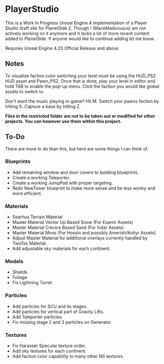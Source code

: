 PlayerStudio
============

This is a Work In Progress Unreal Engine 4 implementation of a Player Studio draft site for PlanetSide 2. Though I (MaceMadunusus) am not actively working on it anymore and it lacks a lot of more recent content added to PlanetSide. If anyone would like to continue adding let me know.

Requires Unreal Engine 4.20 Official Release and above.

## Notes
To visualize faction color switching your level must be using the HUD_PS2 HUD asset and Pawn_PS2. Once that is done, play your level in editor and hold TAB to enable the pop-up menu. Click the faction you would like global assets to switch to.

Don't want the music playing in-game? Hit M.
Switch your pawns faction by hitting X.
Capture a base by hitting Z.

**Files in the restricted folder are not to be taken out or modified for other projects. You can however use them within this project.**

## To-Do

There are more to do than this, but here are some things I can think of.
### Blueprints
* Add remaining window and door covers to building blueprints.
* Create a working Teleporter.
* Create a working JumpPad with proper targeting.
* Redo NewTower blueprint to make more sense and be less wonky and more efficient.

### Materials
* Searhus Terrain Material
* Master Material Vector Up Based Snow (For Esamir Assets)
* Master Material Crevice Based Sand (For Indar Assets)
* Master Material Moss (For Hossin and possibly Amerish/Koltyr Assets)
* Adjust Master Material for additional overlays currently handled by TwoTex Material.
* Add adjustable sky materials for each continent.

### Models
* Shields
* Foliage
* Fix Lightning Turret
  
### Particles
* Add particles for SCU and its stages.
* Add particles for vertical part of Gravity Lifts.
* Add Teleporter particles.
* Fix missing stage 2 and 3 particles on Generator.
  
### Textures
* Fix Harasser Specular texture order.
* Add sky textures for each continent.
* Add faction color capability to many other NS textures.

